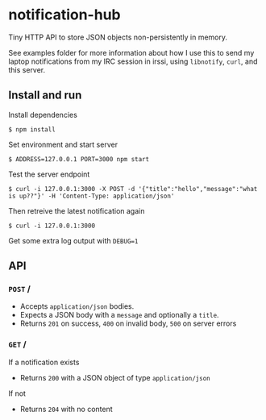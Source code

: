 # notification-hub

Tiny HTTP API to store JSON objects non-persistently in memory.

See examples folder for more information about how I use this to
send my laptop notifications from my IRC session in irssi, using
`libnotify`, `curl`, and this server.

## Install and run

Install dependencies

```
$ npm install
```

Set environment and start server

```
$ ADDRESS=127.0.0.1 PORT=3000 npm start
```

Test the server endpoint

```
$ curl -i 127.0.0.1:3000 -X POST -d '{"title":"hello","message":"what is up??"}' -H 'Content-Type: application/json'
```

Then retreive the latest notification again

```
$ curl -i 127.0.0.1:3000
```

Get some extra log output with `DEBUG=1`

## API

### `POST` /
- Accepts `application/json` bodies.
- Expects a JSON body with a `message` and optionally a `title`.
- Returns `201` on success, `400` on invalid body, `500` on server errors

### `GET` /
If a notification exists
- Returns `200` with a JSON object of type `application/json`

If not
- Returns `204` with no content
